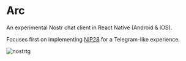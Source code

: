 # Arc

An experimental Nostr chat client in React Native (Android & iOS).

Focuses first on implementing [NIP28](https://github.com/nostr-protocol/nips/blob/master/28.md) for a Telegram-like experience.

![nostrtg](https://user-images.githubusercontent.com/14167547/209598572-29484eaf-840f-48dd-bffa-52f3dbddbab5.png)
